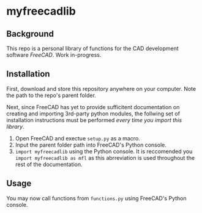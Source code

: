 # myfreecadlib
## Background
This repo is a personal library of functions for the CAD development software *FreeCAD*. Work in-progress.

## Installation
First, download and store this repository anywhere on your computer. Note the path to the repo's parent folder. 

Next, since FreeCAD has yet to provide sufficitent documentation on creating and importing 3rd-party python modules, the follwing set of installation instructions must be performed *every time you import this library*. 
1. Open FreeCAD and exectue `setup.py` as a macro. 
2. Input the parent folder path into FreeCAD's Python console. 
3. `import myfreecadlib` using the Python console. It is reccomended you `import myfreecadlib as mfl` as this abrreviation is used throughout the rest of the documentation. 

## Usage
You may now call functions from `functions.py` using FreeCAD's Python console.

